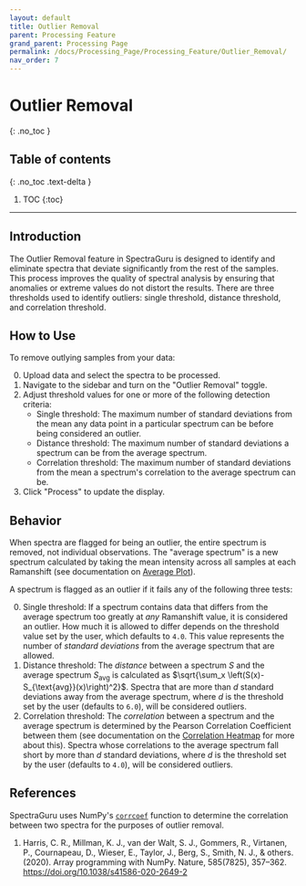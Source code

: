 ```yaml
---
layout: default
title: Outlier Removal
parent: Processing Feature
grand_parent: Processing Page
permalink: /docs/Processing_Page/Processing_Feature/Outlier_Removal/
nav_order: 7
---
```


# Outlier Removal
{: .no_toc }

## Table of contents
{: .no_toc .text-delta }

1. TOC
{:toc}

---

## Introduction

The Outlier Removal feature in SpectraGuru is designed to identify and eliminate spectra that deviate significantly from the rest of the samples. This process improves the quality of spectral analysis by ensuring that anomalies or extreme values do not distort the results. There are three thresholds used to identify outliers: single threshold, distance threshold, and correlation threshold.

## How to Use

To remove outlying samples from your data:

0. Upload data and select the spectra to be processed.
1. Navigate to the sidebar and turn on the "Outlier Removal" toggle.
2. Adjust threshold values for one or more of the following detection criteria:
    - Single threshold: The maximum number of standard deviations from the mean any data point in a particular spectrum can be before being considered an outlier.
    - Distance threshold: The maximum number of standard deviations a spectrum can be from the average spectrum.
    - Correlation threshold: The maximum number of standard deviations from the mean a spectrum's correlation to the average spectrum can be.
3. Click "Process" to update the display.

## Behavior

When spectra are flagged for being an outlier, the entire spectrum is removed, not individual observations. The "average spectrum" is a new spectrum calculated by taking the mean intensity across all samples at each Ramanshift (see documentation on [Average Plot](/docs.spectraguru/docs/Analytics_Page/Analytics_Features/Average_Plot/)).

A spectrum is flagged as an outlier if it fails any of the following three tests:

0. Single threshold: If a spectrum contains data that differs from the average spectrum too greatly at *any* Ramanshift value, it is considered an outlier. How much it is allowed to differ depends on the threshold value set by the user, which defaults to `4.0`. This value represents the number of *standard deviations* from the average spectrum that are allowed.
1. Distance threshold: The *distance* between a spectrum $S$ and the average spectrum $S_{\text{avg}}$ is calculated as $\sqrt{\sum_x \left(S(x)-S_{\text{avg}}(x)\right)^2}$. Spectra that are more than $d$ standard deviations away from the average spectrum, where $d$ is the threshold set by the user (defaults to `6.0`), will be considered outliers.
2. Correlation threshold: The *correlation* between a spectrum and the average spectrum is determined by the Pearson Correlation Coefficient between them (see documentation on the [Correlation Heatmap](/docs.spectraguru/docs/Analytics_Page/Analytics_Features/Correlation_Heatmap/) for more about this). Spectra whose correlations to the average spectrum fall short by more than $d$ standard deviations, where $d$ is the threshold set by the user (defaults to `4.0`), will be considered outliers.

## References

SpectraGuru uses NumPy's [`corrcoef`](https://numpy.org/doc/stable/reference/generated/numpy.corrcoef.html) function to determine the correlation between two spectra for the purposes of outlier removal.

1. Harris, C. R., Millman, K. J., van der Walt, S. J., Gommers, R., Virtanen, P., Cournapeau, D., Wieser, E., Taylor, J., Berg, S., Smith, N. J., & others. (2020). Array programming with NumPy. Nature, 585(7825), 357–362. https://doi.org/10.1038/s41586-020-2649-2
